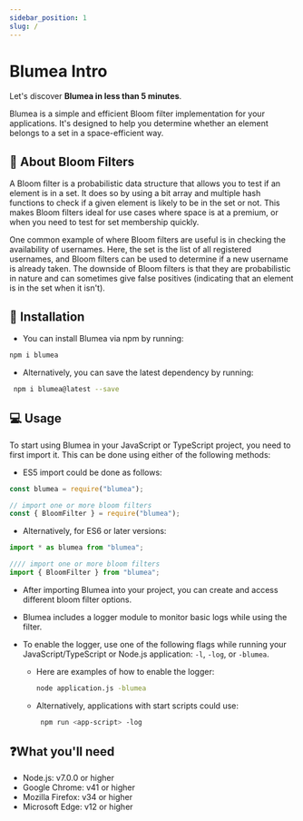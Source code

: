 ```yaml
---
sidebar_position: 1
slug: /
---
```


# Blumea Intro

Let's discover **Blumea in less than 5 minutes**.

Blumea is a simple and efficient Bloom filter implementation for your applications. It's designed to help you determine whether an element belongs to a set in a space-efficient way.

## 🔖 About Bloom Filters

A Bloom filter is a probabilistic data structure that allows you to test if an element is in a set. It does so by using a bit array and multiple hash functions to check if a given element is likely to be in the set or not. This makes Bloom filters ideal for use cases where space is at a premium, or when you need to test for set membership quickly.

One common example of where Bloom filters are useful is in checking the availability of usernames. Here, the set is the list of all registered usernames, and Bloom filters can be used to determine if a new username is already taken. The downside of Bloom filters is that they are probabilistic in nature and can sometimes give false positives (indicating that an element is in the set when it isn't).

## 📝 Installation

- You can install Blumea via npm by running:

```bash
npm i blumea
```

- Alternatively, you can save the latest dependency by running:

```bash
 npm i blumea@latest --save
```

## 💻 Usage

To start using Blumea in your JavaScript or TypeScript project, you need to first import it. This can be done using either of the following methods:

- ES5 import could be done as follows:

```js
const blumea = require("blumea");

// import one or more bloom filters
const { BloomFilter } = require("blumea");
```

- Alternatively, for ES6 or later versions:

```js
import * as blumea from "blumea";

//// import one or more bloom filters
import { BloomFilter } from "blumea";
```

- After importing Blumea into your project, you can create and access different bloom filter options.
- Blumea includes a logger module to monitor basic logs while using the filter.
- To enable the logger, use one of the following flags while running your JavaScript/TypeScript or Node.js application: `-l`, `-log`, or `-blumea`.

  - Here are examples of how to enable the logger:

    ```bash
    node application.js -blumea
    ```

  - Alternatively, applications with start scripts could use:

    ```bash
     npm run <app-script> -log
    ```

## ❓What you'll need

- Node.js: v7.0.0 or higher
- Google Chrome: v41 or higher
- Mozilla Firefox: v34 or higher
- Microsoft Edge: v12 or higher
